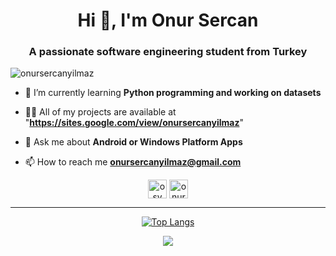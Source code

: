 <h1 align="center">Hi 👋, I'm Onur Sercan</h1>
<h3 align="center">A passionate software engineering student from Turkey</h3>

<p align="left"> <img src="https://komarev.com/ghpvc/?username=onursercanyilmaz" alt="onursercanyilmaz" /> </p>

- 🌱 I’m currently learning **Python programming and working on datasets**
- 👨‍💻 All of my projects are available at "**https://sites.google.com/view/onursercanyilmaz**"

- 💬 Ask me about **Android or Windows Platform Apps**

- 📫 How to reach me **onursercanyilmaz@gmail.com**
</p>


<div align="center">
<a href="https://linkedin.com/in/osy"  align="center" target="blank"><img align="center" src="https://upload.wikimedia.org/wikipedia/commons/thumb/c/ca/LinkedIn_logo_initials.png/768px-LinkedIn_logo_initials.png" alt="osy" height="30" width="30" /></a>
<a href="https://kaggle.com/onursercanyilmaz" target="blank"><img align="center" src="https://cdn3.iconfinder.com/data/icons/logos-and-brands-adobe/512/189_Kaggle-512.png" alt="onursercanyilmaz" height="30" width="30" /></a>


<hr class="solid">
 
 [![Top Langs](https://github-readme-stats.vercel.app/api/top-langs/?username=onursercanyilmaz&layout=compact)](https://github.com/onursercanyilmaz)
<p> <img align="center" src="https://github-readme-stats.vercel.app/api?username=onursercanyilmaz&show_icons=true&theme=algolia" ;"alt="onursercanyilmaz" /></p>
<p align="center">


</div>

